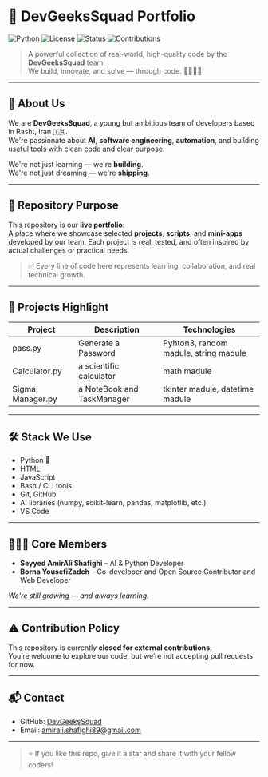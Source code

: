 # 🚀 DevGeeksSquad Portfolio

![Python](https://img.shields.io/badge/Python-3.13-blue)
![License](https://img.shields.io/badge/License-Apache_2.0-blue)
![Status](https://img.shields.io/badge/Status-Active-brightgreen)
![Contributions](https://img.shields.io/badge/Contributions-Closed-red)

> A powerful collection of real-world, high-quality code by the **DevGeeksSquad** team.  
> We build, innovate, and solve — through code. 👨‍💻👩‍💻

---

## 🧠 About Us

We are **DevGeeksSquad**, a young but ambitious team of developers based in Rasht, Iran 🇮🇷.  
We're passionate about **AI**, **software engineering**, **automation**, and building useful tools with clean code and clear purpose.

We're not just learning — we're **building**.  
We're not just dreaming — we're **shipping**.

---

## 📁 Repository Purpose

This repository is our **live portfolio**:  
A place where we showcase selected **projects**, **scripts**, and **mini-apps** developed by our team. Each project is real, tested, and often inspired by actual challenges or practical needs.

> ✅ Every line of code here represents learning, collaboration, and real technical growth.

---

## 🔧 Projects Highlight

| Project | Description | Technologies |
|--------|-------------|--------------|
|pass.py|Generate a Password|Pyhton3, random madule, string madule
|Calculator.py|a scientific calculator|math madule
|Sigma Manager.py|a NoteBook and TaskManager|tkinter madule, datetime madule

---

## 🛠️ Stack We Use

- Python 🐍
- HTML
- JavaScript
- Bash / CLI tools
- Git, GitHub
- AI libraries (numpy, scikit-learn, pandas, matplotlib, etc.)
- VS Code

---

## 👨‍👦‍👦 Core Members

- **Seyyed AmirAli Shafighi** – AI & Python Developer  
- **Borna YousefiZadeh** – Co-developer and Open Source Contributor and Web Developer

_We're still growing — and always learning._

---

## ⚠️ Contribution Policy

This repository is currently **closed for external contributions**.  
You’re welcome to explore our code, but we’re not accepting pull requests for now.

---

## 📬 Contact

- GitHub: [DevGeeksSquad](https://github.com/DevGeeksSquad)
- Email: amirali.shafighi89@gmail.com

---

> ⭐️ If you like this repo, give it a star and share it with your fellow coders!
